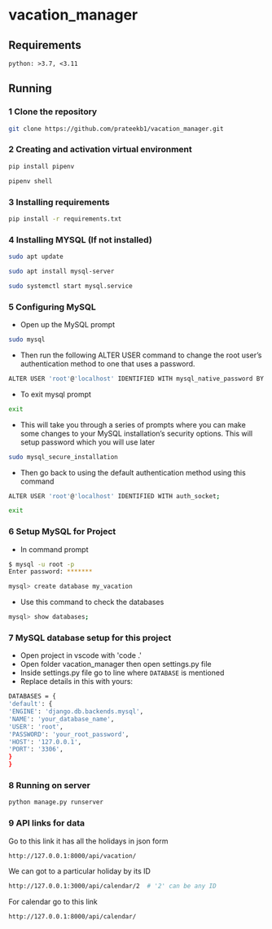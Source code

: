 # vacation_manager

## Requirements

```
python: >3.7, <3.11
```

## Running

### 1 Clone the repository

```bash
git clone https://github.com/prateekb1/vacation_manager.git
```

### 2 Creating and activation virtual environment

```bash
pip install pipenv
```

```bash
pipenv shell
```

### 3 Installing requirements

```bash
pip install -r requirements.txt
```

### 4 Installing MYSQL (If not installed)

```bash
sudo apt update
```

```bash
sudo apt install mysql-server
```

```bash
sudo systemctl start mysql.service
```

### 5 Configuring MySQL

- Open up the MySQL prompt

```bash
sudo mysql
```

- Then run the following ALTER USER command to change the root user’s authentication method to one that uses a password.

```bash
ALTER USER 'root'@'localhost' IDENTIFIED WITH mysql_native_password BY 'password';
```

- To exit mysql prompt

```bash
exit
```

- This will take you through a series of prompts where you can make some changes to your MySQL installation’s security options. This will setup password which you will use later

```bash
sudo mysql_secure_installation
```

- Then go back to using the default authentication method using this command

```bash
ALTER USER 'root'@'localhost' IDENTIFIED WITH auth_socket;
```

```bash
exit
```

### 6 Setup MySQL for Project

- In command prompt

```bash
$ mysql -u root -p
Enter password: *******
```

```bash
mysql> create database my_vacation
```

- Use this command to check the databases

```bash
mysql> show databases;
```

### 7 MySQL database setup for this project

- Open project in vscode with 'code .'
- Open folder vacation_manager then open settings.py file
- Inside settings.py file go to line where `DATABASE` is mentioned
- Replace details in this with yours:

```bash
DATABASES = {
'default': {
'ENGINE': 'django.db.backends.mysql',
'NAME': 'your_database_name',
'USER': 'root',
'PASSWORD': 'your_root_password',
'HOST': '127.0.0.1',
'PORT': '3306',
}
}
```

### 8 Running on server

```bash
python manage.py runserver
```

### 9 API links for data

Go to this link it has all the holidays in json form

```bash
http://127.0.0.1:8000/api/vacation/
```

We can got to a particular holiday by its ID

```bash
http://127.0.0.1:3000/api/calendar/2  # '2' can be any ID
```

For calendar go to this link

```bash
http://127.0.0.1:8000/api/calendar/
```
